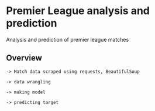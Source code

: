 
# Premier League analysis and prediction

Analysis and prediction of premier league matches 





## Overview
    -> Match data scraped using requests, BeautifulSoup 

    -> data wrangling

    -> making model

    -> predicting target

    

    
